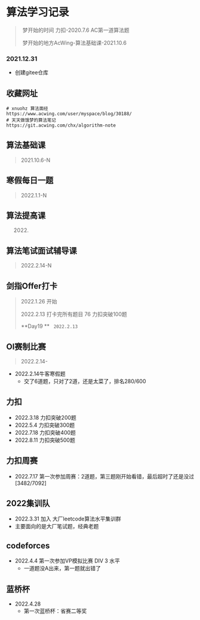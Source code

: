 # 算法学习记录

>​	梦开始的时间 力扣-2020.7.6 AC第一道算法题
>
>​	梦开始的地方AcWing-算法基础课-2021.10.6

### 2021.12.31

+ 创建gitee仓库



## 收藏网址

```shell
# xnuohz 算法面经
https://www.acwing.com/user/myspace/blog/30188/
# 天天做饿梦的算法笔记
https://git.acwing.com/chx/algorithm-note

```



## 算法基础课

> 2021.10.6-N



## 寒假每日一题

>2022.1.1-N



## 算法提高课

> 2022.



## 算法笔试面试辅导课

> 2022.2.14-N



## 剑指Offer打卡

>2022.1.26 开始
>
>2022.2.13 打卡完所有题目  76   力扣突破100题
>
>**Day19 **  ` 2022.2.13`



## OI赛制比赛

> 2022.2.14-

- 2022.2.14牛客寒假题
  - 交了6道题，只对了2道，还是太菜了，排名280/600

## 力扣

- 2022.3.18 力扣突破200题
- 2022.5.4 力扣突破300题
- 2022.7.18 力扣突破400题
- 2022.8.11 力扣突破500题

## 力扣周赛

- 2022.7.17  第一次参加周赛：2道题，第三题刚开始看错，最后超时了还是没过[3482/7092]

## 2022集训队

- 2022.3.31 加入  大厂leetcode算法水平集训群
- 主要面向的是大厂笔试题，经典老题

## codeforces

- 2022.4.4 第一次参加VP模拟比赛 DIV 3 水平
  - 一道题没A出来，第一题就出错了

## 蓝桥杯

- 2022.4.28
  - 第一次蓝桥杯：省赛二等奖